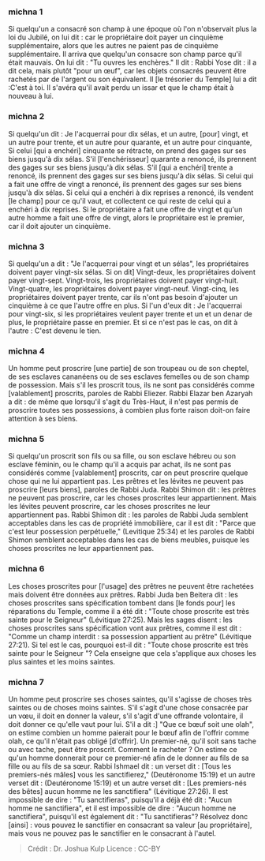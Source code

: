 
### michna 1
Si quelqu'un a consacré son champ à une époque où l'on n'observait plus la loi du Jubilé, on lui dit : car le propriétaire doit payer un cinquième supplémentaire, alors que les autres ne paient pas de cinquième supplémentaire. Il arriva que quelqu'un consacre son champ parce qu'il était mauvais. On lui dit : "Tu ouvres les enchères." Il dit : Rabbi Yose dit : il a dit cela, mais plutôt "pour un œuf", car les objets consacrés peuvent être rachetés par de l'argent ou son équivalent. Il [le trésorier du Temple] lui a dit :C'est à toi. Il s'avéra qu'il avait perdu un issar et que le champ était à nouveau à lui.

### michna 2
Si quelqu'un dit : Je l'acquerrai pour dix sélas, et un autre, [pour] vingt, et un autre pour trente, et un autre pour quarante, et un autre pour cinquante, Si celui [qui a enchéri] cinquante se rétracte, on prend des gages sur ses biens jusqu'à dix sélas. S'il [l'enchérisseur] quarante a renoncé, ils prennent des gages sur ses biens jusqu'à dix sélas. S'il [qui a enchéri] trente a renoncé, ils prennent des gages sur ses biens jusqu'à dix sélas. Si celui qui a fait une offre de vingt a renoncé, ils prennent des gages sur ses biens jusqu'à dix sélas. Si celui qui a enchéri à dix reprises a renoncé, ils vendent [le champ] pour ce qu'il vaut, et collectent ce qui reste de celui qui a enchéri à dix reprises. Si le propriétaire a fait une offre de vingt et qu'un autre homme a fait une offre de vingt, alors le propriétaire est le premier, car il doit ajouter un cinquième.

### michna 3
Si quelqu'un a dit : "Je l'acquerrai pour vingt et un sélas", les propriétaires doivent payer vingt-six sélas. Si on dit] Vingt-deux, les propriétaires doivent payer vingt-sept. Vingt-trois, les propriétaires doivent payer vingt-huit. Vingt-quatre, les propriétaires doivent payer vingt-neuf. Vingt-cinq, les propriétaires doivent payer trente, car ils n'ont pas besoin d'ajouter un cinquième à ce que l'autre offre en plus. Si l'un d'eux dit : Je l'acquerrai pour vingt-six, si les propriétaires veulent payer trente et un et un denar de plus, le propriétaire passe en premier. Et si ce n'est pas le cas, on dit à l'autre : C'est devenu le tien.

### michna 4
Un homme peut proscrire [une partie] de son troupeau ou de son cheptel, de ses esclaves cananéens ou de ses esclaves femelles ou de son champ de possession. Mais s'il les proscrit tous, ils ne sont pas considérés comme [valablement] proscrits, paroles de Rabbi Eliezer. Rabbi Elazar ben Azaryah a dit : de même que lorsqu'il s'agit du Très-Haut, il n'est pas permis de proscrire toutes ses possessions, à combien plus forte raison doit-on faire attention à ses biens.

### michna 5
Si quelqu'un proscrit son fils ou sa fille, ou son esclave hébreu ou son esclave féminin, ou le champ qu'il a acquis par achat, ils ne sont pas considérés comme [valablement] proscrits, car on peut proscrire quelque chose qui ne lui appartient pas. Les prêtres et les lévites ne peuvent pas proscrire [leurs biens], paroles de Rabbi Juda. Rabbi Shimon dit : les prêtres ne peuvent pas proscrire, car les choses proscrites leur appartiennent. Mais les lévites peuvent proscrire, car les choses proscrites ne leur appartiennent pas. Rabbi Shimon dit : les paroles de Rabbi Juda semblent acceptables dans les cas de propriété immobilière, car il est dit : "Parce que c'est leur possession perpétuelle," (Levitique 25:34) et les paroles de Rabbi Shimon semblent acceptables dans les cas de biens meubles, puisque les choses proscrites ne leur appartiennent pas.

### michna 6
Les choses proscrites pour [l'usage] des prêtres ne peuvent être rachetées mais doivent être données aux prêtres. Rabbi Juda ben Beitera dit : les choses proscrites sans spécification tombent dans [le fonds pour] les réparations du Temple, comme il a été dit : "Toute chose proscrite est très sainte pour le Seigneur" (Lévitique 27:25). Mais les sages disent : les choses proscrites sans spécification vont aux prêtres, comme il est dit : "Comme un champ interdit : sa possession appartient au prêtre" (Lévitique 27:21). Si tel est le cas, pourquoi est-il dit : "Toute chose proscrite est très sainte pour le Seigneur "? Cela enseigne que cela s'applique aux choses les plus saintes et les moins saintes.

### michna 7
Un homme peut proscrire ses choses saintes, qu'il s'agisse de choses très saintes ou de choses moins saintes. S'il s'agit d'une chose consacrée par un vœu, il doit en donner la valeur, s'il s'agit d'une offrande volontaire, il doit donner ce qu'elle vaut pour lui. S'il a dit :] "Que ce bœuf soit une olah", on estime combien un homme paierait pour le bœuf afin de l'offrir comme olah, ce qu'il n'était pas obligé [d'offrir]. Un premier-né, qu'il soit sans tache ou avec tache, peut être proscrit. Comment le racheter ? On estime ce qu'un homme donnerait pour ce premier-né afin de le donner au fils de sa fille ou au fils de sa sœur. Rabbi Ishmael dit : un verset dit : [Tous les premiers-nés mâles] vous les sanctifierez," (Deutéronome 15:19) et un autre verset dit : (Deutéronome 15:19) et un autre verset dit : [Les premiers-nés des bêtes] aucun homme ne les sanctifiera" (Lévitique 27:26). Il est impossible de dire : "Tu sanctifieras", puisqu'il a déjà été dit : "Aucun homme ne sanctifiera", et il est impossible de dire : "Aucun homme ne sanctifiera", puisqu'il est également dit : "Tu sanctifieras"? Résolvez donc [ainsi] : vous pouvez le sanctifier en consacrant sa valeur [au propriétaire], mais vous ne pouvez pas le sanctifier en le consacrant à l'autel.

>Crédit : Dr. Joshua Kulp
>Licence : CC-BY